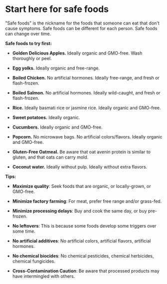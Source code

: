 # Start here for safe foods

"Safe foods" is the nickname for the foods that someone can eat that don't cause symptoms. Safe foods can be different for each person. Safe foods can change over time.

**Safe foods to try first:**

* **Golden Delicious Apples.** Ideally organic and GMO-free. Wash thoroughly or peel.

* **Egg yolks.** Ideally organic and free-range.

* **Boiled Chicken.** No artificial hormones. Ideally free-range, and fresh or flash-frozen.

* **Boiled Salmon.** No artificial hormones. Ideally wild-caught, and fresh or flash-frozen.

* **Rice.** Ideally basmati rice or jasmine rice. Ideally organic and GMO-free.

* **Sweet potatoes.** Ideally organic.

* **Cucumbers.** Ideally organic and GMO-free.

* **Popcorn.** No microwave bags. No artificial colors/flavors. Ideally organic and GMO-free.

* **Gluten-Free Oatmeal.** Be aware that oat avenin protein is similar to gluten, and that oats can carry mold.

* **Coconut water.** Ideally without pulp. Ideally without extra flavors.

**Tips:**

* **Maximize quality**: Seek foods that are organic, or locally-grown, or GMO-free.

* **Minimize factory farming**: For meat, prefer free range and/or grass-fed.

* **Minimize processing delays**: Buy and cook the same day, or buy pre-frozen.

* **No leftovers**: This is because some foods develop some triggers over some time.

* **No artificial additives**: No artificial colors, artificial flavors, artificial hormones.

* **No chemical biocides**: No chemical pesticides, chemical herbicides, chemical fungicides.

* **Cross-Contamination Caution**: Be aware that processed products may have intermingled with others.
